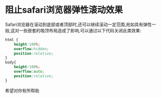 # 阻止safari浏览器弹性滚动效果

Safari浏览器在滚动到底部或者顶部时,还可以继续滚动一定范围,宛如具有弹性一般,这对一些嵌套的吸顶布局造成了影响,可以通过以下代码关闭此类效果:

```css
html {
    height:100%;
    overflow:hidden;
    position:relative;
}
body{
    height:100%;
    overflow:auto;
    position:relative;
}
```

希望对你有所帮助
